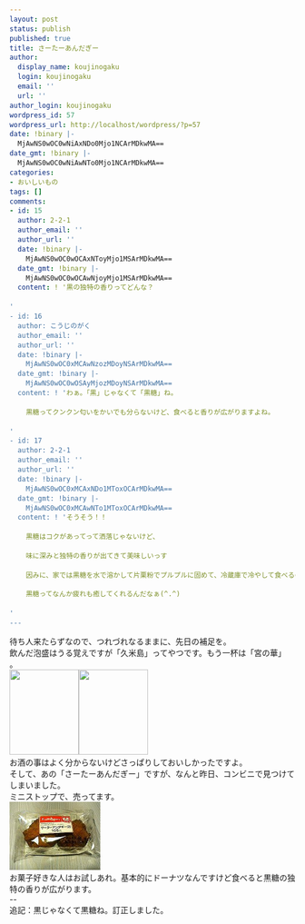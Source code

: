 ```yaml
---
layout: post
status: publish
published: true
title: さーたーあんだぎー
author:
  display_name: koujinogaku
  login: koujinogaku
  email: ''
  url: ''
author_login: koujinogaku
wordpress_id: 57
wordpress_url: http://localhost/wordpress/?p=57
date: !binary |-
  MjAwNS0wOC0wNiAxNDo0Mjo1NCArMDkwMA==
date_gmt: !binary |-
  MjAwNS0wOC0wNiAwNTo0Mjo1NCArMDkwMA==
categories:
- おいしいもの
tags: []
comments:
- id: 15
  author: 2-2-1
  author_email: ''
  author_url: ''
  date: !binary |-
    MjAwNS0wOC0wOCAxNToyMjo1MSArMDkwMA==
  date_gmt: !binary |-
    MjAwNS0wOC0wOCAwNjoyMjo1MSArMDkwMA==
  content: ! '黒の独特の香りってどんな？

'
- id: 16
  author: こうじのがく
  author_email: ''
  author_url: ''
  date: !binary |-
    MjAwNS0wOC0xMCAwNzozMDoyNSArMDkwMA==
  date_gmt: !binary |-
    MjAwNS0wOC0wOSAyMjozMDoyNSArMDkwMA==
  content: ! 'わぁ。「黒」じゃなくて「黒糖」ね。

    黒糖ってクンクン匂いをかいでも分らないけど、食べると香りが広がりますよね。

'
- id: 17
  author: 2-2-1
  author_email: ''
  author_url: ''
  date: !binary |-
    MjAwNS0wOC0xMCAxNDo1MToxOCArMDkwMA==
  date_gmt: !binary |-
    MjAwNS0wOC0xMCAwNTo1MToxOCArMDkwMA==
  content: ! 'そうそう！！

    黒糖はコクがあってって洒落じゃないけど、

    味に深みと独特の香りが出てきて美味しいっす

    因みに、家では黒糖を水で溶かして片栗粉でプルプルに固めて、冷蔵庫で冷やして食べるのが夏の定番になっていまーす

    黒糖ってなんか疲れも癒してくれるんだなぁ(^.^)

'
---
```

<p>待ち人来たらずなので、つれづれなるままに、先日の補足を。<br />
飲んだ泡盛はうる覚えですが「久米島」ってやつです。もう一杯は「宮の華」<br />
。<br />
<A href="http://www.okinawa-awamori.or.jp/brewery/p16.html"><IMG src="http://www.okinawa-awamori.or.jp/brewery/img/brew_16_b1.jpg" width="122" height="150"></a><A href="http://www.okinawa-awamori.or.jp/brewery/p33.html"><img src="http://www.okinawa-awamori.or.jp/brewery/img/brew_33_b2.jpg" width="122" height="150"></a><br />
お酒の事はよく分からないけどさっぱりしておいしかったですよ。<br />
そして、あの「さーたーあんだぎー」ですが、なんと昨日、コンビニで見つけてしまいました。<br />
ミニストップで、売ってます。<br />
<img src="/blog/img/20050806.jpg" width="160" height="120" /><br />
お菓子好きな人はお試しあれ。基本的にドーナツなんですけど食べると黒糖の独特の香りが広がります。<br />
--<br />
追記：黒じゃなくて黒糖ね。訂正しました。</p>
